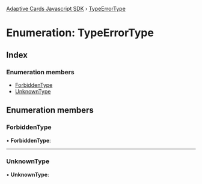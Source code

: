 [Adaptive Cards Javascript SDK](../README.md) › [TypeErrorType](typeerrortype.md)

# Enumeration: TypeErrorType

## Index

### Enumeration members

* [ForbiddenType](typeerrortype.md#forbiddentype)
* [UnknownType](typeerrortype.md#unknowntype)

## Enumeration members

###  ForbiddenType

• **ForbiddenType**:

___

###  UnknownType

• **UnknownType**:
